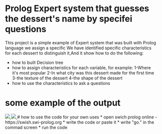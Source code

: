 # Prolog Expert system that guesses the dessert's name by specifei questions

This project is a simple example of Expert system that was built with Prolog language we assign a specific We have identified 
specific characteristics for each dessert to distinguish it,And it show how to do the following:
* how to built Decision tree
* how to assign characteristics for each variable, for example:
  1-Where it's most popular
  2-In what city was this dessert made for the first time
  3-the texture of the dessert
  4-the shape of the dessert
* how to use the characteristics to ask a questions
# some example of the output
 <a href="https://mrkzgulfup.com/do.php?img=4481" target="_blanck">
      <img src="https://mrkzgulfup.com/do.php?img=4481">
     </a>
 <a href="https://mrkzgulfup.com/do.php?img=4482"  target="_blanck">
      <img src="https://mrkzgulfup.com/do.php?img=4482">
     </a>     
# how to use the code for your own uses
* open swich prolog online - https://swish.swi-prolog.org
* write the code or paste it
* write "go." in the commad screen
* run the code


